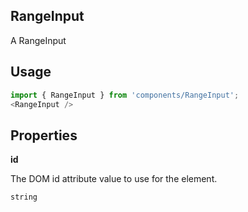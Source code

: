 <!-- ! This is a generated file. To make changes, edit <Component>.doc.js ! -->
## RangeInput
A RangeInput

## Usage

```javascript
import { RangeInput } from 'components/RangeInput';
<RangeInput />
```

## Properties

**id**

The DOM id attribute value to use for the element.

```
string
```
  
